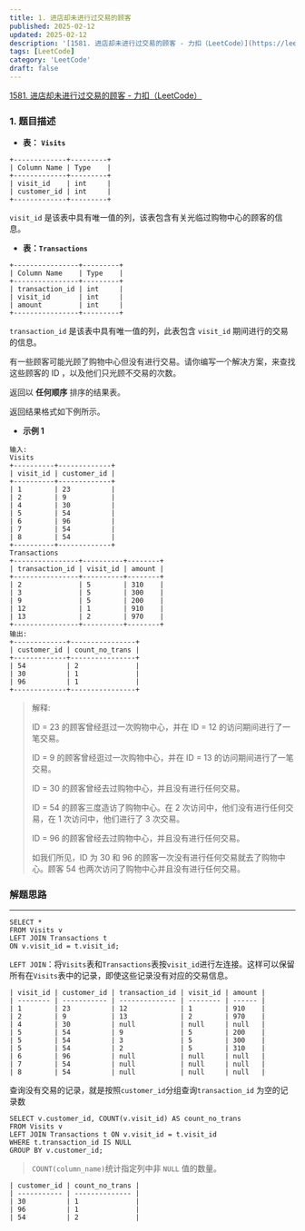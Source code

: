 ```yaml
---
title: 1. 进店却未进行过交易的顾客
published: 2025-02-12
updated: 2025-02-12
description: '[1581. 进店却未进行过交易的顾客 - 力扣（LeetCode）](https://leetcode.cn/problems/customer-who-visited-but-did-not-make-any-transactions?envType=study-plan-v2&envId=sql-free-50)'
tags: [LeetCode]
category: 'LeetCode'
draft: false 
---
```


[1581. 进店却未进行过交易的顾客 - 力扣（LeetCode）](https://leetcode.cn/problems/customer-who-visited-but-did-not-make-any-transactions?envType=study-plan-v2&envId=sql-free-50)

### 1. 题目描述

+ **表：** **`Visits`**

```plain
+-------------+---------+
| Column Name | Type    |
+-------------+---------+
| visit_id    | int     |
| customer_id | int     |
+-------------+---------+
```

`visit_id` 是该表中具有唯一值的列，该表包含有关光临过购物中心的顾客的信息。

+ **表：`Transactions`**

```plain
+----------------+---------+
| Column Name    | Type    |
+----------------+---------+
| transaction_id | int     |
| visit_id       | int     |
| amount         | int     |
+----------------+---------+

```

`transaction_id` 是该表中具有唯一值的列，此表包含 `visit_id` 期间进行的交易的信息。

<font style="color:rgb(38, 38, 38);">有一些顾客可能光顾了购物中心但没有进行交易。请你编写一个解决方案，来查找这些顾客的 ID ，以及他们只光顾不交易的次数。</font>

<font style="color:rgb(38, 38, 38);">返回以 </font>**<font style="color:rgb(38, 38, 38);">任何顺序</font>**<font style="color:rgb(38, 38, 38);"> 排序的结果表。</font>

<font style="color:rgb(38, 38, 38);">返回结果格式如下例所示。</font>

+ **<font style="color:rgb(38, 38, 38);">示例 1</font>**

```plain
输入:
Visits
+----------+-------------+
| visit_id | customer_id |
+----------+-------------+
| 1        | 23          |
| 2        | 9           |
| 4        | 30          |
| 5        | 54          |
| 6        | 96          |
| 7        | 54          |
| 8        | 54          |
+----------+-------------+
Transactions
+----------------+----------+--------+
| transaction_id | visit_id | amount |
+----------------+----------+--------+
| 2              | 5        | 310    |
| 3              | 5        | 300    |
| 9              | 5        | 200    |
| 12             | 1        | 910    |
| 13             | 2        | 970    |
+----------------+----------+--------+
输出:
+-------------+----------------+
| customer_id | count_no_trans |
+-------------+----------------+
| 54          | 2              |
| 30          | 1              |
| 96          | 1              |
+-------------+----------------+
```

> 解释:
>
> ID = 23 的顾客曾经逛过一次购物中心，并在 ID = 12 的访问期间进行了一笔交易。
>
> ID = 9 的顾客曾经逛过一次购物中心，并在 ID = 13 的访问期间进行了一笔交易。
>
> ID = 30 的顾客曾经去过购物中心，并且没有进行任何交易。
>
> ID = 54 的顾客三度造访了购物中心。在 2 次访问中，他们没有进行任何交易，在 1 次访问中，他们进行了 3 次交易。
>
> ID = 96 的顾客曾经去过购物中心，并且没有进行任何交易。
>
> 如我们所见，ID 为 30 和 96 的顾客一次没有进行任何交易就去了购物中心。顾客 54 也两次访问了购物中心并且没有进行任何交易。
>



### 解题思路
---

```plsql
SELECT *
FROM Visits v 
LEFT JOIN Transactions t 
ON v.visit_id = t.visit_id;
```

`LEFT JOIN`：将`Visits`表和`Transactions`表按`visit_id`进行左连接。这样可以保留所有在`Visits`表中的记录，即使这些记录没有对应的交易信息。

```plsql
| visit_id | customer_id | transaction_id | visit_id | amount |
| -------- | ----------- | -------------- | -------- | ------ |
| 1        | 23          | 12             | 1        | 910    |
| 2        | 9           | 13             | 2        | 970    |
| 4        | 30          | null           | null     | null   |
| 5        | 54          | 9              | 5        | 200    |
| 5        | 54          | 3              | 5        | 300    |
| 5        | 54          | 2              | 5        | 310    |
| 6        | 96          | null           | null     | null   |
| 7        | 54          | null           | null     | null   |
| 8        | 54          | null           | null     | null   |
```

查询没有交易的记录，就是按照`customer_id`分组查询`transaction_id` 为空的记录数

```plsql
SELECT v.customer_id, COUNT(v.visit_id) AS count_no_trans
FROM Visits v
LEFT JOIN Transactions t ON v.visit_id = t.visit_id
WHERE t.transaction_id IS NULL
GROUP BY v.customer_id;
```

> `COUNT(column_name)`统计指定列中非 `NULL` 值的数量。
>

```plsql
| customer_id | count_no_trans |
| ----------- | -------------- |
| 30          | 1              |
| 96          | 1              |
| 54          | 2              |
```

